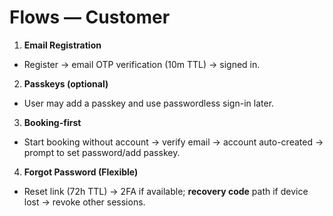 # Flows — Customer

1) **Email Registration**
- Register → email OTP verification (10m TTL) → signed in.

2) **Passkeys (optional)**
- User may add a passkey and use passwordless sign-in later.

3) **Booking-first**
- Start booking without account → verify email → account auto-created → prompt to set password/add passkey.

4) **Forgot Password (Flexible)**
- Reset link (72h TTL) → 2FA if available; **recovery code** path if device lost → revoke other sessions.
